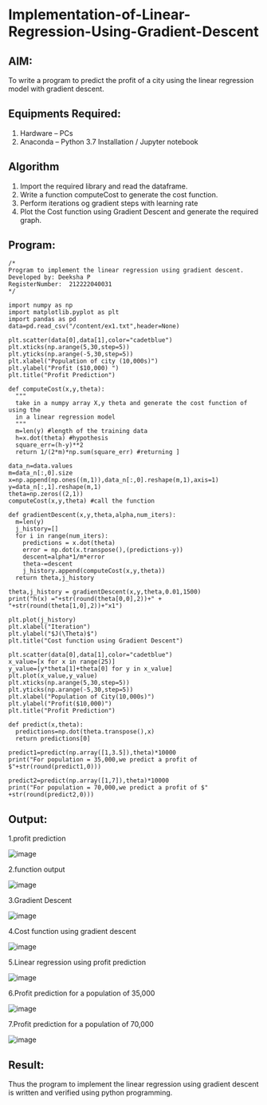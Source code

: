 # Implementation-of-Linear-Regression-Using-Gradient-Descent

## AIM:
To write a program to predict the profit of a city using the linear regression model with gradient descent.

## Equipments Required:
1. Hardware – PCs
2. Anaconda – Python 3.7 Installation / Jupyter notebook

## Algorithm
1. Import the required library and read the dataframe.
2. Write a function computeCost to generate the cost function.
3. Perform iterations og gradient steps with learning rate
4. Plot the Cost function using Gradient Descent and generate the required graph.


## Program:
```
/*
Program to implement the linear regression using gradient descent.
Developed by: Deeksha P
RegisterNumber:  212222040031
*/
```
```
import numpy as np
import matplotlib.pyplot as plt
import pandas as pd
data=pd.read_csv("/content/ex1.txt",header=None)

plt.scatter(data[0],data[1],color="cadetblue")
plt.xticks(np.arange(5,30,step=5))
plt.yticks(np.arange(-5,30,step=5))
plt.xlabel("Population of city (10,000s)")
plt.ylabel("Profit ($10,000) ")
plt.title("Profit Prediction")

def computeCost(x,y,theta):
  """
  take in a numpy array X,y theta and generate the cost function of using the
  in a linear regression model
  """
  m=len(y) #length of the training data
  h=x.dot(theta) #hypothesis
  square_err=(h-y)**2
  return 1/(2*m)*np.sum(square_err) #returning ]

data_n=data.values
m=data_n[:,0].size
x=np.append(np.ones((m,1)),data_n[:,0].reshape(m,1),axis=1)
y=data_n[:,1].reshape(m,1)
theta=np.zeros((2,1))
computeCost(x,y,theta) #call the function

def gradientDescent(x,y,theta,alpha,num_iters):
  m=len(y)
  j_history=[]
  for i in range(num_iters):
    predictions = x.dot(theta)
    error = np.dot(x.transpose(),(predictions-y))
    descent=alpha*1/m*error
    theta-=descent
    j_history.append(computeCost(x,y,theta))
  return theta,j_history

theta,j_history = gradientDescent(x,y,theta,0.01,1500)
print("h(x) ="+str(round(theta[0,0],2))+" + "+str(round(theta[1,0],2))+"x1")

plt.plot(j_history)
plt.xlabel("Iteration")
plt.ylabel("$J(\Theta)$")
plt.title("Cost function using Gradient Descent")

plt.scatter(data[0],data[1],color="cadetblue")
x_value=[x for x in range(25)]
y_value=[y*theta[1]+theta[0] for y in x_value]
plt.plot(x_value,y_value)
plt.xticks(np.arange(5,30,step=5))
plt.yticks(np.arange(-5,30,step=5))
plt.xlabel("Population of City(10,000s)")
plt.ylabel("Profit($10,000)")
plt.title("Profit Prediction")

def predict(x,theta):
  predictions=np.dot(theta.transpose(),x)
  return predictions[0]

predict1=predict(np.array([1,3.5]),theta)*10000
print("For population = 35,000,we predict a profit of $"+str(round(predict1,0)))

predict2=predict(np.array([1,7]),theta)*10000
print("For population = 70,000,we predict a profit of $" +str(round(predict2,0)))
```

## Output:

1.profit prediction

![image](https://github.com/Deeksha78/Implementation-of-Linear-Regression-Using-Gradient-Descent/assets/128116204/c195b95f-2007-456c-bf08-5cc73b8cdbfb)



2.function output

![image](https://github.com/Deeksha78/Implementation-of-Linear-Regression-Using-Gradient-Descent/assets/128116204/d3bc359e-b638-408b-ba6d-173113bf1942)


3.Gradient Descent

![image](https://github.com/Deeksha78/Implementation-of-Linear-Regression-Using-Gradient-Descent/assets/128116204/8f14babb-3729-4cf7-b2b1-63adca72ca6b)


4.Cost function using gradient descent

![image](https://github.com/Deeksha78/Implementation-of-Linear-Regression-Using-Gradient-Descent/assets/128116204/55e9f485-77da-4002-b744-48e420542fc5)


5.Linear regression using profit prediction

![image](https://github.com/Deeksha78/Implementation-of-Linear-Regression-Using-Gradient-Descent/assets/128116204/ef4fd45c-d79f-4be0-9ca2-d8bcbeb70c01)


6.Profit prediction for a population of 35,000

![image](https://github.com/Deeksha78/Implementation-of-Linear-Regression-Using-Gradient-Descent/assets/128116204/33bc6c3d-2783-4e47-91f0-0fe90488d0ba)


7.Profit prediction for a population of 70,000

![image](https://github.com/Deeksha78/Implementation-of-Linear-Regression-Using-Gradient-Descent/assets/128116204/36c007cb-faca-47e2-881c-9b5eeca78f56)

## Result:
Thus the program to implement the linear regression using gradient descent is written and verified using python programming.

